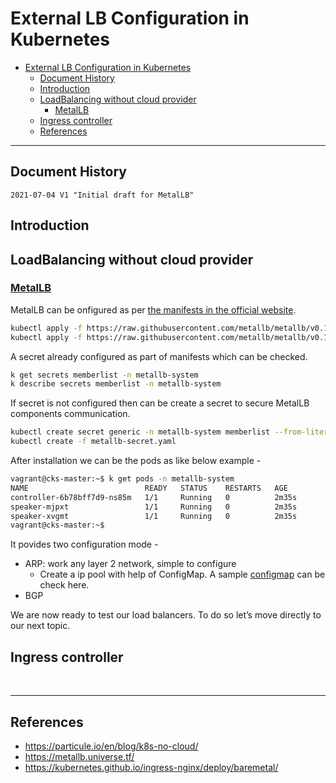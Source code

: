 # External LB Configuration in Kubernetes

- [External LB Configuration in Kubernetes](#external-lb-configuration-in-kubernetes)
  - [Document History](#document-history)
  - [Introduction](#introduction)
  - [LoadBalancing without cloud provider](#loadbalancing-without-cloud-provider)
    - [MetalLB](#metallb)
  - [Ingress controller](#ingress-controller)
  - [References](#references)

---

## Document History
```
2021-07-04 V1 "Initial draft for MetalLB"
```

## Introduction


## LoadBalancing without cloud provider

### [MetalLB](https://metallb.universe.tf/configuration/)

MetalLB can be onfigured as per [the manifests in the official website](https://metallb.universe.tf/installation/#installation-by-manifest).
```bash
kubectl apply -f https://raw.githubusercontent.com/metallb/metallb/v0.10.2/manifests/namespace.yaml
kubectl apply -f https://raw.githubusercontent.com/metallb/metallb/v0.10.2/manifests/metallb.yaml
```

A secret already configured as part of manifests which can be checked.
```bash
k get secrets memberlist -n metallb-system
k describe secrets memberlist -n metallb-system
```

If secret is not configured then can be create a secret to secure MetalLB components communication.
```bash
kubectl create secret generic -n metallb-system memberlist --from-literal=secretkey="$(openssl rand -base64 128)" -o yaml --dry-run=client > metallb-secret.yaml
kubectl create -f metallb-secret.yaml
```

After installation we can be the pods as like below example -
```bash
vagrant@cks-master:~$ k get pods -n metallb-system
NAME                          READY   STATUS    RESTARTS   AGE
controller-6b78bff7d9-ns85m   1/1     Running   0          2m35s
speaker-mjpxt                 1/1     Running   0          2m35s
speaker-xvgmt                 1/1     Running   0          2m35s
vagrant@cks-master:~$
```

It povides two configuration mode -

- ARP: work any layer 2 network, simple to configure
  - Create a ip pool with help of ConfigMap. A sample [configmap](metallb/metallb-config.yml) can be check here.
- BGP


We are now ready to test our load balancers. To do so let’s move directly to our next topic.

## Ingress controller


<br>

---
## References
- https://particule.io/en/blog/k8s-no-cloud/
- https://metallb.universe.tf/
- https://kubernetes.github.io/ingress-nginx/deploy/baremetal/
